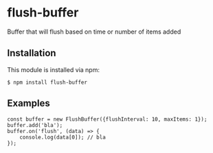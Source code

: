 # flush-buffer

Buffer that will flush based on time or number of items added

## Installation

This module is installed via npm:

	$ npm install flush-buffer


## Examples

	const buffer = new FlushBuffer({flushInterval: 10, maxItems: 1});
	buffer.add('bla');
	buffer.on('flush', (data) => {
		console.log(data[0]); // bla
	});
